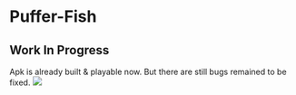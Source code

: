 # Puffer-Fish  
## Work In Progress  
Apk is already built & playable now. But there are still bugs remained to be fixed.
![](https://images2018.cnblogs.com/blog/1238514/201802/1238514-20180219164516944-879658915.png)
